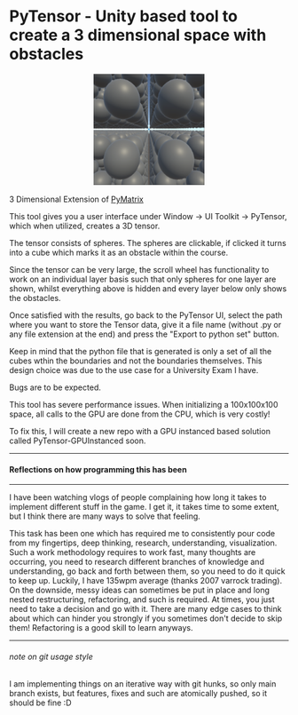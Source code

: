 # PyTensor - Unity based tool to create a 3 dimensional space with obstacles
<p align="center">
  <img src="https://github.com/JulianMella/PyTensor/blob/main/Scene.png?raw=true" width="200" height="200">
</p>

3 Dimensional Extension of [PyMatrix](https://github.com/julianmella/PyMatrix)

This tool gives you a user interface under Window -> UI Toolkit -> PyTensor, which when utilized, creates a 3D tensor.

The tensor consists of spheres. The spheres are clickable, if clicked it turns into a cube which marks it as an obstacle within the course.

Since the tensor can be very large, the scroll wheel has functionality to work on an individual layer basis such that only spheres for one layer are shown, whilst everything above is hidden and every layer below only shows the obstacles.

Once satisfied with the results, go back to the PyTensor UI, select the path where you want to store the Tensor data, give it a file name (without .py or any file extension at the end) and press the "Export to python set" button.

Keep in mind that the python file that is generated is only a set of all the cubes wthin the boundaries and not the boundaries themselves. This design choice was due to the use case for a University Exam I have.

Bugs are to be expected.

This tool has severe performance issues. When initializing a 100x100x100 space, all calls to the GPU are done from the CPU, which is very costly!

To fix this, I will create a new repo with a GPU instanced based solution called PyTensor-GPUInstanced soon.


---
#### Reflections on how programming this has been
---

I have been watching vlogs of people complaining how long it takes to implement different stuff in the game. I get it, it takes time to some extent, but I think there are many ways to solve that feeling.

This task has been one which has required me to consistently pour code from my fingertips, deep thinking, research, understanding, visualization. Such a work methodology requires to work fast, many thoughts are occurring, you need to research different branches of knowledge and understanding, go back and forth between them, so you need to do it quick to keep up. Luckily, I have 135wpm average (thanks 2007 varrock trading). On the downside, messy ideas can sometimes be put in place and long nested restructuring, refactoring, and such is required. At times, you just need to take a decision and go with it. There are many edge cases to think about which can hinder you strongly if you sometimes don't decide to skip them! Refactoring is a good skill to learn anyways. 


---
###### note on git usage style
I am implementing things on an iterative way with git hunks, so only main branch exists, but features, fixes and such are atomically pushed, so it should be fine :D 
